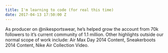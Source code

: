 ```yaml
---
title: I'm learning to code (for real this time)
date: 2017-04-13 17:50:00 Z
---
```



As producer on @nikesportswear, he’s helped grow the account from 70k followers to it’s current community of 1.1 million. Other highlights outside our normal scope of work include: Air Max Day 2014 Content, Sneakerboots 2014 Content, Nike Air Collection Video.